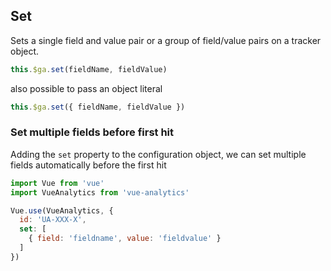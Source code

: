 ## Set

Sets a single field and value pair or a group of field/value pairs on a tracker object.

```js
this.$ga.set(fieldName, fieldValue)
```

also possible to pass an object literal

```js
this.$ga.set({ fieldName, fieldValue })
```

### Set multiple fields before first hit
Adding the `set` property to the configuration object, we can set multiple fields automatically before the first hit

```js
import Vue from 'vue'
import VueAnalytics from 'vue-analytics'

Vue.use(VueAnalytics, {
  id: 'UA-XXX-X',
  set: [
    { field: 'fieldname', value: 'fieldvalue' }
  ]
})
```
